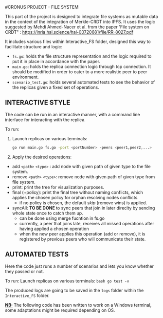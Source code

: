 #CRONUS PROJECT - FILE SYSTEM

This part of the project is designed to integrate file systems as mutable data in the context of the integration of Merkle-CRDT into IPFS. 
It uses the logic suggested by Mehdi Ahmed-Nacer et al. from the paper 'File system on CRDT" : https://inria.hal.science/hal-00720681/file/RR-8027.pdf

It includes various files within Interactive_FS folder, designed this way to facilitate structure and logic:
- `fs.go`: holds the file structure representation and the logic required to put it in place in accordance with the paper. 
- `main.go`: holds the replica connection logic through tcp connection. It should be modified in order to cater to a more realistic peer to peer environment. 
- `scenario_test.go`: holds several automated tests to see the behavior of the replicas given a fixed set of operations. 

## INTERACTIVE STYLE 
The code can be run in an interactive manner, with a command line interface for interacting with the replica.

To run: 
1. Launch replicas on various terminals:
    ```bash
    go run main.go fs.go -port <portNumber> -peers <peer1,peer2,...>
    ```

2. Apply the desired operations: 
- add `<path>` `<type>` : add node with given path of given type to the file system. 
- remove `<path>` `<type>`: remove node with given path of given type from file system.
- print: print the tree for visualization purposes. 
- final (+policy): print the final tree without naming conflicts, which applies the chosen policy for orphan resolving nodes conflicts. 
    - if no policy is chosen, the default *skip* (remove wins) is applied. 
- syncAll: **TO BE DONE** to sync peers that join in later direclty by sending whole state once to catch them up.
    - can be done using merge fucntion in fs.go 
    - currently, a peer that joins late, receives all missed operations after having applied a chosen operation
    - when the new peer applies this operation (add or remove), it is registered by previous peers who will communicate their state. 

## AUTOMATED TESTS
Here the code just runs a number of scenarios and lets you know whether they passed or not. 

To run: 
Launch replicas on various terminals:
    ```bash
    go test -v
    ```

The produced logs are going to be saved in the `logs` folder within the `Interactive_FS` folder. 

  <u>**NB:**</u> The following code has been written to work on a Windows terminal, some adaptations might be required depending on OS. 